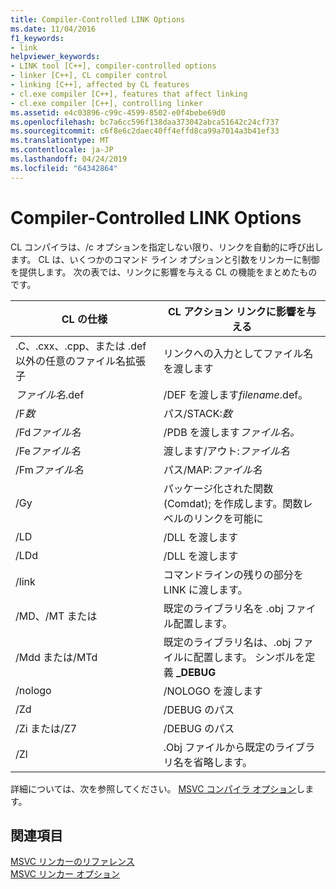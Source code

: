 ```yaml
---
title: Compiler-Controlled LINK Options
ms.date: 11/04/2016
f1_keywords:
- link
helpviewer_keywords:
- LINK tool [C++], compiler-controlled options
- linker [C++], CL compiler control
- linking [C++], affected by CL features
- cl.exe compiler [C++], features that affect linking
- cl.exe compiler [C++], controlling linker
ms.assetid: e4c03896-c99c-4599-8502-e0f4bebe69d0
ms.openlocfilehash: bc7a6cc596f138daa373042abca51642c24cf737
ms.sourcegitcommit: c6f8e6c2daec40ff4effd8ca99a7014a3b41ef33
ms.translationtype: MT
ms.contentlocale: ja-JP
ms.lasthandoff: 04/24/2019
ms.locfileid: "64342864"
---
```

# <a name="compiler-controlled-link-options"></a>Compiler-Controlled LINK Options

CL コンパイラは、/c オプションを指定しない限り、リンクを自動的に呼び出します。 CL は、いくつかのコマンド ライン オプションと引数をリンカーに制御を提供します。 次の表では、リンクに影響を与える CL の機能をまとめたものです。

|CL の仕様|CL アクション リンクに影響を与える|
|----------------------|---------------------------------|
|.C、.cxx、.cpp、または .def 以外の任意のファイル名拡張子|リンクへの入力としてファイル名を渡します|
|*ファイル名*.def|/DEF を渡します*filename*.def。|
|/F*数*|パス/STACK:*数*|
|/Fd*ファイル名*|/PDB を渡します*ファイル名。*|
|/Fe*ファイル名*|渡します/アウト:*ファイル名*|
|/Fm*ファイル名*|パス/MAP:*ファイル名*|
|/Gy|パッケージ化された関数 (Comdat); を作成します。関数レベルのリンクを可能に|
|/LD|/DLL を渡します|
|/LDd|/DLL を渡します|
|/link|コマンドラインの残りの部分を LINK に渡します。|
|/MD、/MT または|既定のライブラリ名を .obj ファイル配置します。|
|/Mdd または/MTd|既定のライブラリ名は、.obj ファイルに配置します。 シンボルを定義 **_DEBUG**|
|/nologo|/NOLOGO を渡します|
|/Zd|/DEBUG のパス|
|/Zi または/Z7|/DEBUG のパス|
|/Zl|.Obj ファイルから既定のライブラリ名を省略します。|

詳細については、次を参照してください。 [MSVC コンパイラ オプション](compiler-options.md)します。

## <a name="see-also"></a>関連項目

[MSVC リンカーのリファレンス](linking.md)<br/>
[MSVC リンカー オプション](linker-options.md)
